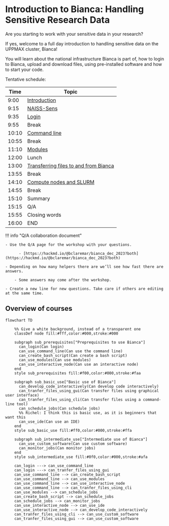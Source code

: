 # Introduction to Bianca: Handling Sensitive Research Data

Are you starting to work with your sensitive data in your research? 

If yes, welcome to a full day introduction to handling sensitive data on the UPPMAX cluster, Bianca!

You will learn about the national infrastructure Bianca is part of, how to login to Bianca, upload and download files, using pre-installed software and how to start your code.

Tentative schedule:

Time |Topic
-----|------------------------
9:00 |[Introduction](intro.md)
9:15 |[NAISS-Sens](sens_project_short.md)
9:35 |[Login](login_bianca.md)
9:55 |Break
10:10|[Command line](commandline.md)
10:55|Break
11:10|[Modules](modules1.md)
12:00|Lunch
13:00|[Transferring files to and from Bianca](transfer_basics.md)
13:55|Break
14:10|[Compute nodes and SLURM](slurm_intro.md)
14:55|Break
15:10|Summary
15:15|Q/A
15:55|Closing words
16:00|END

!!! info "Q/A collaboration document"

    - Use the Q/A page for the workshop with your questions.

          - [https://hackmd.io/@bclaremar/bianca_dec_2023?both](https://hackmd.io/@bclaremar/bianca_dec_2023?both)

    - Depending on how many helpers there are we’ll see how fast there are answers.

        - Some answers may come after the workshop.

    - Create a new line for new questions. Take care if others are editing at the same time.

## Overview of courses

```mermaid
flowchart TD

    %% Give a white background, instead of a transparent one
    classDef node fill:#fff,color:#000,stroke:#000

    subgraph sub_prerequisites["Preprequisites to use Bianca"]
      can_login(Can login)
      can_use_command_line(Can use the command line)
      can_create_bash_script(Can create a bash script)
      can_use_modules(Can use modules)
      can_use_interactive_node(Can use an interactive node)
    end
    style sub_prerequisites fill:#f00,color:#000,stroke:#faa

    subgraph sub_basic_use["Basic use of Bianca"]
      can_develop_code_interactively(Can develop code interactively)
      can_tranfer_files_using_gui(Can transfer files using graphical user interface)
      can_tranfer_files_using_cli(Can transfer files using a command-line tool)
      can_schedule_jobs(Can schedule jobs)
      %% Richel: I think this is basic use, as it is beginners that want this
      can_use_ide(Can use an IDE)
    end
    style sub_basic_use fill:#ff0,color:#000,stroke:#ffa

    subgraph sub_intermediate_use["Intermediate use of Bianca"]
      can_use_custom_software(Can use custom software)
      can_monitor_jobs(Can monitor jobs)
    end
    style sub_intermediate_use fill:#0f0,color:#000,stroke:#afa

    can_login ---> can_use_command_line
    can_login ---> can_tranfer_files_using_gui
    can_use_command_line --> can_create_bash_script
    can_use_command_line --> can_use_modules
    can_use_command_line --> can_use_interactive_node
    can_use_command_line --> can_tranfer_files_using_cli
    can_use_modules --> can_schedule_jobs
    can_create_bash_script --> can_schedule_jobs
    can_schedule_jobs --> can_monitor_jobs
    can_use_interactive_node --> can_use_ide
    can_use_interactive_node --> can_develop_code_interactively
    can_tranfer_files_using_cli --> can_use_custom_software
    can_tranfer_files_using_gui --> can_use_custom_software
```
    
